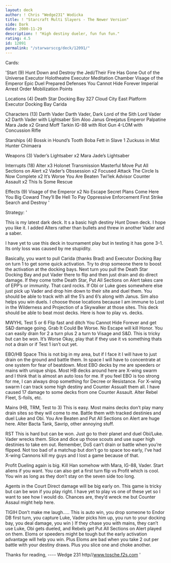 ```yaml
---
layout: deck
author: ! Chris "Wedge231" Wodicka
title: ! "Starcraft Multi Slayers - The Newer Version"
side: Dark
date: 2000-11-29
description: ! "High destiny dueler, fun fun fun."
rating: 4.5
id: 12091
permalink: "/starwarsccg/deck/12091/"
---
```

Cards: 

'Start (9)
Hunt Down and Destroy the Jedi/Their Fire Has Gone Out of the Universe
Executor Holotheatre
Executor Meditation Chamber
Visage of the Emperor
Epic Duel
Prepared Defenses
You Cannot Hide Forever
Imperial Arrest Order
Mobilization Points

Locations (4)
Death Star Docking Bay 327
Cloud City East Platform
Executor Docking Bay
Carida

Characters (13)
Darth Vader
Darth Vader, Dark Lord of the Sith
Lord Vader x2
Darth Vader with Lightsaber
Sim Aloo
Janus Greejatus
Emperor Palpatine
Mara Jade x2
Grand Moff Tarkin
IG-88 with Riot Gun
4-LOM with Concussion Rifle

Starships (4)
Bossk in Hound’s Tooth
Boba Fett in Slave 1
Zuckuss in Mist Hunter
Chimaera

Weapons (3)
Vader’s Lightsaber x2
Mara Jade’s Lightsaber

Interrupts (18)
Alter x3
Holonet Transmission
Masterful Move
Put All Sections on Alert x2
Vader’s Obssession x2
Focused Attack
The Circle Is Now Complete x2
It’s Worse
You Are Beaten
Twi’lek Advisor
Counter Assault x2
This Is Some Rescue


Effects (9)
Visage of the Emperor x2
No Escape
Secret Plans
Come Here You Big Coward
They’ll Be Hell To Pay
Oppressive Enforcement
First Strike
Search and Destroy
'

Strategy: '

This is my latest dark deck. It s a basic high destiny Hunt Down deck. I hope you like it. I added Alters rather than bullets and threw in another Vader and a saber.

I have yet to use this deck in tournament play but in testing it has gone 3-1. Its only loss was caused by me stupidity.

Basically, you want to pull Carida (thanks Brad) and Executor Docking Bay on turn 1 to get some quick activation. Try to drop someone there to boost the activation at the docking bays. Next turn you pull the Death Star Docking Bay and put Vader there to flip and then just drain and do direct damage. If they come tothe Death Star, Put All Sections on Alert takes care of EPP’s or immunity. That card rocks. If Obi or Luke goes somewhere else just pick up Vader and drop him down to their site and duel them. You should be able to track with all the 5’s and 6’s along with Janus. Sim also helps you win duels. I choose those locations because I am immune to Lost in the Wilderness and Projection of a Skywalker at those sites. This deck should be able to beat most decks. Here is how to play vs. decks.

MWYHL Test 5 or 6 Flip fast and ditch You Cannot Hide Forever and get S&D damage going. Grab It Could Be Worse. No Escape will kill Honor. You can easily drain for 2 a turn plus 2 a turn to Visage and S&D. This is tricky but can be won. It’s Worse Okay, play that if they use it vs something thats not a drain or if Test 1 isn’t out yet.

EBO/HB Space This is not big in my area, but if I face it I will have to just drain on the ground and battle them. In space I will have to concentrate at one system for fear of beatdown. Most EBO decks by me are speeders or mains with unique ships. Most HB decks around here are X-wing swarm and I think that is almost an auto loss for me. If you feel EBO is too strong for me, I can always drop something for Decree or Resistance. For X-wing swarm I can track some high destiny and Counter Assualt them all. I have caused 17 damage to some decks from one Counter Assault. Alter Rebel Fleet, S-foils, etc.

Mains (HB, TRM, Test to 3) This is easy. Most mains decks don’t play many drain sites so they will come to me. Battle them with tracked destinies and duel Luke and Obi. You Are Beaten and Put All Sections on Alert are huge here. Alter Bacta Tank, Savrip, other annoying stuff.

RST This is hard but can be won. Just go to their planet and duel Obi/Luke. Vader wrecks them. Slice and dice up those scouts and use super high destinies to take em out. Remember, DoS can’t drain or battle when you’re flipped. Not too bad of a matchup but don’t go to space too early, I’ve had X-wing Cannons kill my guys and I lost a game because of that.

Profit Dueling again is big. Kill Han somehow with Mara, IG-88, Vader. Start aliens if you want. You can also get a first turn flip vs Profit which is cool. You win as long as they don’t stay on the seven side too long.

Agents in the Court Direct damage will be big early on. This game is tricky but can be won if you play right. I have yet to play vs one of these yet so I want to see how I would do. Chances are, they’d wreck me but Counter Assaul might help here.

TIGIH Don’t make me laugh..... This is auto win, you drop someone to Endor DB first turn, you capture Luke, Vader picks him up, you run to your docking bay, you deal damage, you win ) If they chase you with mains, they can’t use Luke, Obi gets dueled, and Rebels get Put All Sections on Alert played on them. Eloms or speeders might be tough but the early activation advantage will help you win. Plus Eloms are bad when you take 2 out per battle with your destiny draws. Plus you slice one and choke another.

Thanks for reading,
---- Wedge 231
http//www.tosche.f2s.com  '
